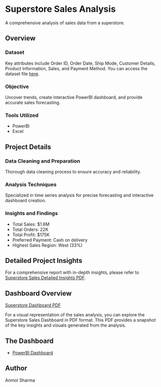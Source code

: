 # Superstore Sales Analysis

A comprehensive analysis of sales data from a superstore.

## Overview

### Dataset
Key attributes include Order ID, Order Date, Ship Mode, Customer Details, Product Information, Sales, and Payment Method.
You can access the dataset file [here](Data/SuperStore_Sales_Dataset.csv).

### Objective
Uncover trends, create interactive PowerBI dashboard, and provide accurate sales forecasting.

### Tools Utilized
- PowerBI
- Excel

## Project Details

### Data Cleaning and Preparation
Thorough data cleaning process to ensure accuracy and reliability.

### Analysis Techniques
Specialized in time series analysis for precise forecasting and interactive dashboard creation.

### Insights and Findings
- Total Sales: $1.6M
- Total Orders: 22K
- Total Profit: $175K
- Preferred Payment: Cash on delivery
- Highest Sales Region: West (33%)

## Detailed Project Insights

For a comprehensive report with in-depth insights, please refer to [Superstore Sales Detailed Insights PDF](Superstore_Sales_Insights.pdf).

## Dashboard Overview

[Superstore Dashboard PDF](SuperStore_Sales_Project.pdf)

For a visual representation of the sales analysis, you can explore the Superstore Sales Dashboard in PDF format. This PDF provides a snapshot of the key insights and visuals generated from the analysis.

## The Dashboard

- [PowerBI Dashboard](Superstore_Sales_Project_Dashboard.pbix)

## Author

Anmol Sharma
